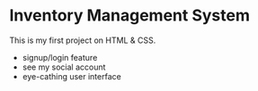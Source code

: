 # Inventory Management System
This is my first project on HTML & CSS.
- signup/login feature
- see my social account 
- eye-cathing user interface